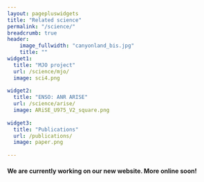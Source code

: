 ```yaml
---
layout: pagepluswidgets
title: "Related science"
permalink: "/science/"
breadcrumb: true
header:
    image_fullwidth: "canyonland_bis.jpg"
    title: ""
widget1:
  title: "MJO project"
  url: /science/mjo/
  image: sci4.png
  
widget2:
  title: "ENSO: ANR ARISE"
  url: /science/arise/
  image: ARiSE_U975_V2_square.png
  
widget3:
  title: "Publications"
  url: /publications/
  image: paper.png
   
---
```



#### We are currently working on our new website. More online soon!
